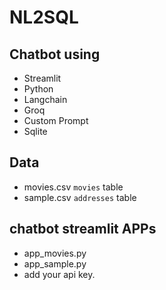 # NL2SQL 
## Chatbot using 
- Streamlit
- Python
- Langchain
- Groq
- Custom Prompt
- Sqlite
## Data
- movies.csv `movies` table
- sample.csv `addresses` table
## chatbot streamlit APPs 
- app_movies.py
- app_sample.py
- add your api key.